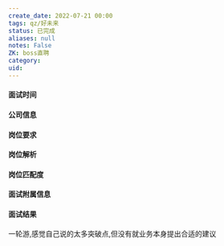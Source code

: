 ```yaml
---
create_date: 2022-07-21 00:00
tags: qz/好未来
status: 已完成 
aliases: null
notes: False
ZK: boss直聘
category: 
uid: 
---
```



#### 面试时间


#### 公司信息


#### 岗位要求


#### 岗位解析


#### 岗位匹配度


#### 面试附属信息

#### 面试结果
一轮游,感觉自己说的太多突破点,但没有就业务本身提出合适的建议
